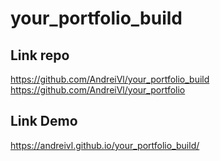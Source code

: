 # your_portfolio_build

## Link repo
https://github.com/AndreiVl/your_portfolio_build
https://github.com/AndreiVl/your_portfolio

## Link Demo
https://andreivl.github.io/your_portfolio_build/